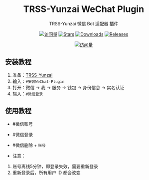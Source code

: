 <div align="center">

# TRSS-Yunzai WeChat Plugin

TRSS-Yunzai 微信 Bot 适配器 插件

[![访问量](https://visitor-badge.glitch.me/badge?page_id=TimeRainStarSky.Yunzai-WeChat-Plugin&right_color=red&left_text=访%20问%20量)](https://github.com/TimeRainStarSky/Yunzai-WeChat-Plugin)
[![Stars](https://img.shields.io/github/stars/TimeRainStarSky/Yunzai-WeChat-Plugin?color=yellow&label=收藏)](../../stargazers)
[![Downloads](https://img.shields.io/github/downloads/TimeRainStarSky/Yunzai-WeChat-Plugin/total?color=blue&label=下载)](../../archive/main.tar.gz)
[![Releases](https://img.shields.io/github/v/release/TimeRainStarSky/Yunzai-WeChat-Plugin?color=green&label=发行版)](../../releases/latest)

[![访问量](https://profile-counter.glitch.me/TimeRainStarSky-Yunzai-WeChat-Plugin/count.svg)](https://github.com/TimeRainStarSky/Yunzai-WeChat-Plugin)

</div>

## 安装教程

1. 准备：[TRSS-Yunzai](../../../Yunzai)
2. 输入：`#安装WeChat-Plugin`
3. 打开：微信 → 我 → 服务 → 钱包 → 身份信息 → 实名认证
4. 输入：`#微信登录`

## 使用教程

- #微信账号
- #微信登录
- #微信删除 + `账号`

- 注意：
1. 账号离线5分钟，即登录失效，需要重新登录
2. 重新登录后，所有用户 ID 都会改变